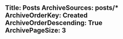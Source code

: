 Title: Posts
ArchiveSources: posts/*
ArchiveOrderKey: Created
ArchiveOrderDescending: True
ArchivePageSize: 3
---